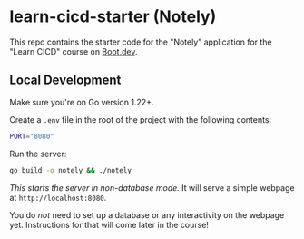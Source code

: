 # learn-cicd-starter (Notely)

This repo contains the starter code for the "Notely" application for the
"Learn CICD" course on [Boot.dev](https://boot.dev).

## Local Development

Make sure you're on Go version 1.22+.

Create a `.env` file in the root of the project with the following contents:

```bash
PORT="8080"
```

Run the server:

```bash
go build -o notely && ./notely
```

*This starts the server in non-database mode.* It will serve a simple webpage at
`http://localhost:8080`.

You do *not* need to set up a database or any interactivity on the webpage yet.
Instructions for that will come later in the course!
